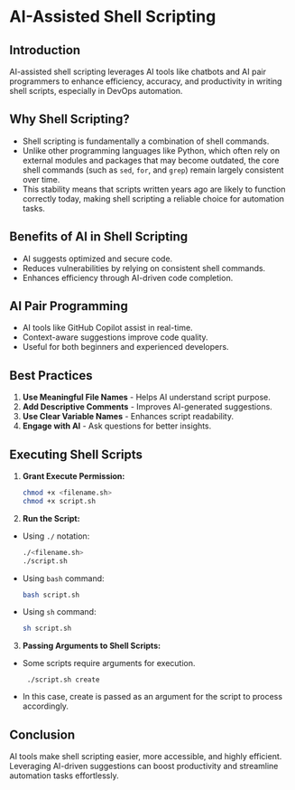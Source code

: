 # AI-Assisted Shell Scripting

## Introduction

AI-assisted shell scripting leverages AI tools like chatbots and AI pair programmers to enhance efficiency, accuracy, and productivity in writing shell scripts, especially in DevOps automation.

## Why Shell Scripting?

- Shell scripting is fundamentally a combination of shell commands. 
- Unlike other programming languages like Python, which often rely on external modules and packages that may become outdated, the core shell commands (such as `sed`, `for`, and `grep`) remain largely consistent over time.
- This stability means that scripts written years ago are likely to function correctly today, making shell scripting a reliable choice for automation tasks.

## Benefits of AI in Shell Scripting

- AI suggests optimized and secure code.
- Reduces vulnerabilities by relying on consistent shell commands.
- Enhances efficiency through AI-driven code completion.

## AI Pair Programming

- AI tools like GitHub Copilot assist in real-time.
- Context-aware suggestions improve code quality.
- Useful for both beginners and experienced developers.

## Best Practices

1. **Use Meaningful File Names** - Helps AI understand script purpose.
2. **Add Descriptive Comments** - Improves AI-generated suggestions.
3. **Use Clear Variable Names** - Enhances script readability.
4. **Engage with AI** - Ask questions for better insights.

## Executing Shell Scripts

1. **Grant Execute Permission:**
   ```sh
   chmod +x <filename.sh>
   chmod +x script.sh
   ```
2. **Run the Script:**
- Using `./` notation:
   ```sh
   ./<filename.sh>
   ./script.sh
   ```
- Using `bash` command:
   ```sh
   bash script.sh
   ```
- Using `sh` command:
   ```sh
   sh script.sh
   ```
3. **Passing Arguments to Shell Scripts:**
- Some scripts require arguments for execution. 
  ```
   ./script.sh create
  ```
- In this case, create is passed as an argument for the script to process accordingly.

## Conclusion

AI tools make shell scripting easier, more accessible, and highly efficient. Leveraging AI-driven suggestions can boost productivity and streamline automation tasks effortlessly.
